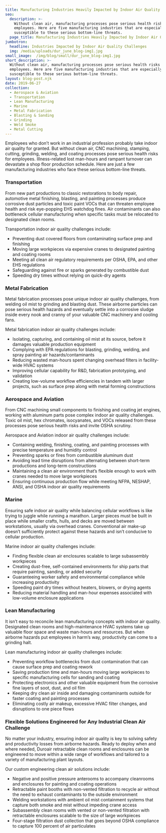 ```yaml
---
title: Manufacturing Industries Heavily Impacted by Indoor Air Quality Challenges
seo:
  description: >-
    Without clean air, manufacturing processes pose serious health risks for
    employees. Here are five manufacturing industries that are especially
    susceptible to these serious bottom-line threats.
  page_title: Manufacturing Industries Heavily Impacted by Indoor Air Quality Challenges
jumbotron:
  headline: Industries Impacted by Indoor Air Quality Challenges
  img: /media/uploads/dur_june_blog-img1.jpg
small_image:  /img/blog/small/dur_june_blog-img1.jpg
short_description: >-
  Without clean air, manufacturing processes pose serious health risks for
  employees. Here are five manufacturing industries that are especially
  susceptible to these serious bottom-line threats.
layout: blog-post.njk
date: 2019-06-27
collection:
  - Aerospace & Aviation
  - Transportation
  - Lean Manufacturing
  - Marine
  - Metal Fabrication
  - Blasting & Sanding
  - Grinding
  - Weld Smoke
  - Metal Cutting
---
```

Employees who don’t work in an industrial profession probably take indoor air quality for granted. But without clean air, CNC machining, stamping, cutting, grinding, welding, and coating processes pose serious health risks for employees. Illness-related lost man-hours and rampant turnover can devastate a shop floor production schedule. Here are just a few manufacturing industries who face these serious bottom-line threats.

### Transportation

From new part productions to classic restorations to body repair, automotive metal finishing, blasting, and painting processes produce corrosive dust particles and toxic paint VOCs that can threaten employee health and risk eye-popping EHS watchdog fines. Air contaminants can also bottleneck cellular manufacturing when specific tasks must be relocated to designated clean rooms.

Transportation indoor air quality challenges include:

* Preventing dust covered floors from contaminating surface prep and finishing 
* Moving large workpieces via expensive cranes to designated painting and coating rooms
* Meeting all clean air regulatory requirements per OSHA, EPA, and other EHS regulations  
* Safeguarding against fire or sparks generated by combustible dust
* Speeding dry times without relying on quick-dry agents

### Metal Fabrication

Metal fabrication processes pose unique indoor air quality challenges, from welding oil mist to grinding and blasting dust. These airborne particles can pose serious health hazards and eventually settle into a corrosive sludge inside every nook and cranny of your valuable CNC machinery and cooling fans.

Metal fabrication indoor air quality challenges include:

* Isolating, capturing, and containing oil mist at its source, before it damages valuable production equipment 
* Complying with EPA regulations for blasting, grinding, welding, and spray painting air hazards/contaminants
* Reducing wasted man-hours spent changing overhead filters in facility-wide HVAC systems
* Improving cellular capability for R&D, fabrication prototyping, and validation
* Creating low-volume workflow efficiencies in tandem with larger projects, such as surface prep along with metal forming constructions

### Aerospace and Aviation

From CNC machining small components to finishing and coating jet engines, working with aluminum parts pose complex indoor air quality challenges. Toxic oil mist, hex chromates, isocyanates, and VOCs released from these processes pose serious health risks and invite OSHA scrutiny.

Aerospace and Aviation indoor air quality challenges include:

* Containing welding, finishing, coating, and painting processes with precise temperature and humidity control
* Preventing sparks or fires from combustible aluminum dust
* Avoiding lead time disruptions from alternating between short-term productions and long-term constructions
* Maintaining a clean air environment that’s flexible enough to work with cranes needed to move large workpieces
* Ensuring continuous production flow while meeting NFPA, NESHAP, ANSI, and OSHA indoor air quality requirements

### Marine

Ensuring safe indoor air quality while balancing cellular workflows is like trying to juggle while running a marathon. Larger pieces must be built in place while smaller crafts, hulls, and decks are moved between workstations, usually via overhead cranes. Conventional air make-up doesn’t sufficiently protect against these hazards and isn’t conducive to cellular production.

Marine indoor air quality challenges include:

* Finding flexible clean air enclosures scalable to large subassembly workpieces
* Creating dust-free, self-contained environments for ship parts that require painting, sanding, or added security
* Guaranteeing worker safety and environmental compliance while increasing productivity
* Speeding paint dry times without heaters, blowers, or drying agents
* Reducing material handling and man-hour expenses associated with low-volume enclosure applications 

### Lean Manufacturing

It isn’t easy to reconcile lean manufacturing concepts with indoor air quality. Designated clean rooms and high-maintenance HVAC systems take up valuable floor space and waste man-hours and resources. But when airborne hazards put employees in harm’s way, productivity can come to a grinding halt.

Lean manufacturing indoor air quality challenges include:

* Preventing workflow bottlenecks from dust contamination that can cause surface prep and coating rework 
* Saving production time and man-hours moving large workpieces to specific manufacturing cells for sanding and coating
* Protecting electronics and other valuable equipment from the corrosive fine layers of soot, dust, and oil film
* Keeping dry clean air inside and damaging contaminants outside for faster coating and painting processes
* Eliminating costly air makeup, excessive HVAC filter changes, and disruptions to one piece flows

### Flexible Solutions Engineered for Any Industrial Clean Air Challenge

No matter your industry, ensuring indoor air quality is key to solving safety and productivity losses from airborne hazards. Ready to deploy when and where needed, Duroair retractable clean rooms and enclosures can be engineered to move within a wide range of workflows and tailored to a variety of manufacturing plant layouts.

Our custom engineering clean air solutions include:

* Negative and positive pressure anterooms to accompany cleanrooms and enclosures for painting and coating operations
* Retractable paint booths with non-vented filtration to recycle air without the need to exhaust contaminants to the outside environment
* Welding workstations with ambient oil mist containment systems that capture both smoke and mist without impeding crane access
* Subassembly clean rooms with vented or non-vented filtration with retractable enclosures scalable to the size of large workpieces
* Four-stage filtration dust collection that goes beyond OSHA compliance to capture 100 percent of air particulates
